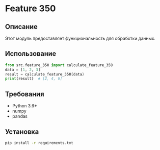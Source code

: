 # Feature 350
## Описание
Этот модуль предоставляет функциональность для обработки данных.
## Использование
```python
from src.feature_350 import calculate_feature_350
data = [1, 2, 3]
result = calculate_feature_350(data)
print(result)  # [2, 4, 6]
```
## Требования
- Python 3.6+
- numpy
- pandas
## Установка
```bash
pip install -r requirements.txt
```